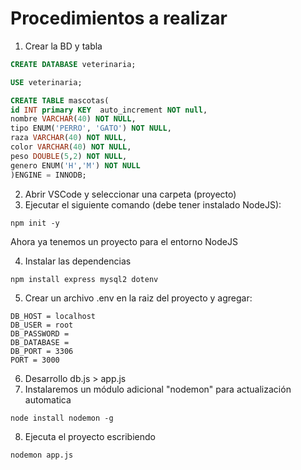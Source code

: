 # Procedimientos a realizar

1. Crear la BD y tabla

```sql
CREATE DATABASE veterinaria;

USE veterinaria;

CREATE TABLE mascotas(
id INT primary KEY	auto_increment NOT null,
nombre VARCHAR(40) NOT NULL,
tipo ENUM('PERRO', 'GATO') NOT NULL,
raza VARCHAR(40) NOT NULL,
color VARCHAR(40) NOT NULL,
peso DOUBLE(5,2) NOT NULL,
genero ENUM('H','M') NOT NULL
)ENGINE = INNODB;
```
2. Abrir VSCode y seleccionar una carpeta (proyecto)
3. Ejecutar el siguiente comando (debe tener instalado NodeJS):
```
npm init -y
```
Ahora ya tenemos un proyecto para el entorno NodeJS

4. Instalar las dependencias
```
npm install express mysql2 dotenv
```

5. Crear un archivo .env en la raiz del proyecto y agregar:
```
DB_HOST = localhost
DB_USER = root
DB_PASSWORD =
DB_DATABASE =
DB_PORT = 3306
PORT = 3000
```

6. Desarrollo db.js > app.js
7. Instalaremos un módulo adicional "nodemon" para actualización automatica
```
node install nodemon -g
```

8. Ejecuta el proyecto escribiendo
```
nodemon app.js
```